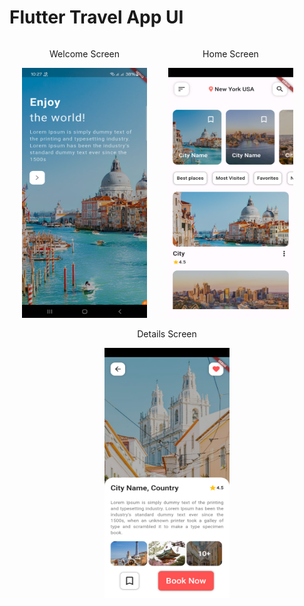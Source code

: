 # Flutter Travel App UI

<div align="center">
  <div style="display: inline-block; text-align: center; margin-right: 30px;">
    <p>Welcome Screen</p>
    <img src="https://github.com/moklesur644/Flutter-Travel-Application-UI/blob/main/Screenshort/1.png?raw=true" alt="Welcome Screen" width="200" height="400">
  </div>
  <div style="display: inline-block; text-align: center; margin-right: 30px;">
    <p>Home Screen</p>
    <img src="https://github.com/moklesur644/Flutter-Travel-Application-UI/blob/main/Screenshort/2.png?raw=true" alt="Home Screen" width="200" height="400">
  </div>
  <div style="display: inline-block; text-align: center;">
    <p>Details Screen</p>
    <img src="https://github.com/moklesur644/Flutter-Travel-Application-UI/blob/main/Screenshort/3.png?raw=true" alt="Details Screen" width="200" height="400">
  </div>
</div>

